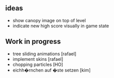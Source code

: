 ## ideas
- show canopy image on top of level
- indicate new high score visually in game state

## Work in progress
- tree sliding animations [rafael]
- implement skins [rafael]
- chopping particles [HO]
- eichh�rnchen auf �ste setzen [kim]
